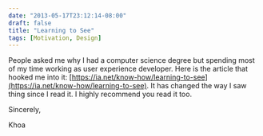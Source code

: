 ```yaml
---
date: "2013-05-17T23:12:14-08:00"
draft: false
title: "Learning to See"
tags: [Motivation, Design]
---
```


People asked me why I had a computer science degree but spending most of my time working as user experience developer.
Here is the article that hooked me into it: <!--more-->[https://ia.net/know-how/learning-to-see](https://ia.net/know-how/learning-to-see). 
It has changed the way I saw thing since I read it. I highly recommend you read it too.

Sincerely,  

Khoa
